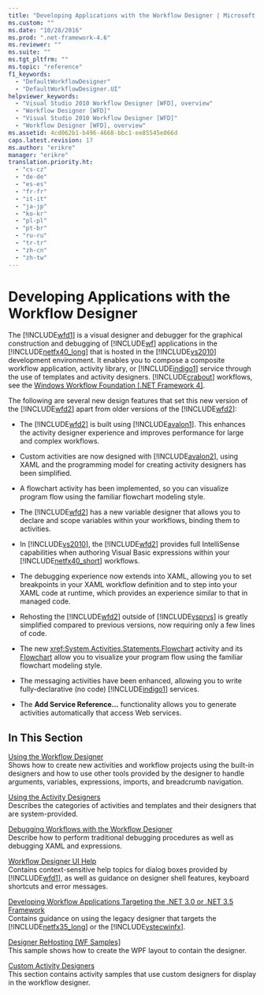 ```yaml
---
title: "Developing Applications with the Workflow Designer | Microsoft Docs"
ms.custom: ""
ms.date: "10/28/2016"
ms.prod: ".net-framework-4.6"
ms.reviewer: ""
ms.suite: ""
ms.tgt_pltfrm: ""
ms.topic: "reference"
f1_keywords: 
  - "DefaultWorkflowDesigner"
  - "DefaultWorkflowDesigner.UI"
helpviewer_keywords: 
  - "Visual Studio 2010 Workflow Designer [WFD], overview"
  - "Workflow Designer [WFD]"
  - "Visual Studio 2010 Workflow Designer [WFD]"
  - "Workflow Designer [WFD], overview"
ms.assetid: 4cd062b1-b496-4668-bbc1-ee85545e066d
caps.latest.revision: 17
ms.author: "erikre"
manager: "erikre"
translation.priority.ht: 
  - "cs-cz"
  - "de-de"
  - "es-es"
  - "fr-fr"
  - "it-it"
  - "ja-jp"
  - "ko-kr"
  - "pl-pl"
  - "pt-br"
  - "ru-ru"
  - "tr-tr"
  - "zh-cn"
  - "zh-tw"
---
```

# Developing Applications with the Workflow Designer
The [!INCLUDE[wfd1](../workflow-designer/includes/wfd1_md.md)] is a visual designer and debugger for the graphical construction and debugging of [!INCLUDE[wf](../workflow-designer/includes/wf_md.md)] applications in the [!INCLUDE[netfx40_long](../workflow-designer/includes/netfx40_long_md.md)] that is hosted in the [!INCLUDE[vs2010](../misc/includes/vs2010_md.md)] development environment. It enables you to compose a composite workflow application, activity library, or [!INCLUDE[indigo1](../workflow-designer/includes/indigo1_md.md)] service through the use of templates and activity designers. [!INCLUDE[crabout](../test/includes/crabout_md.md)] workflows, see the [Windows Workflow Foundation &#91;.NET Framework 4&#93;](../Topic/Windows%20Workflow%20Foundation.md).  
  
 The following are several new design features that set this new version of the [!INCLUDE[wfd2](../workflow-designer/includes/wfd2_md.md)] apart from older versions of the [!INCLUDE[wfd2](../workflow-designer/includes/wfd2_md.md)]:  
  
-   The [!INCLUDE[wfd2](../workflow-designer/includes/wfd2_md.md)] is built using [!INCLUDE[avalon1](../workflow-designer/includes/avalon1_md.md)]. This enhances the activity designer experience and improves performance for large and complex workflows.  
  
-   Custom activities are now designed with [!INCLUDE[avalon2](../workflow-designer/includes/avalon2_md.md)], using XAML and the programming model for creating activity designers has been simplified.  
  
-   A flowchart activity has been implemented, so you can visualize program flow using the familiar flowchart modeling style.  
  
-   The [!INCLUDE[wfd2](../workflow-designer/includes/wfd2_md.md)] has a new variable designer that allows you to declare and scope variables within your workflows, binding them to activities.  
  
-   In [!INCLUDE[vs2010](../misc/includes/vs2010_md.md)], the [!INCLUDE[wfd2](../workflow-designer/includes/wfd2_md.md)] provides full IntelliSense capabilities when authoring Visual Basic expressions within your [!INCLUDE[netfx40_short](../workflow-designer/includes/netfx40_short_md.md)] workflows.  
  
-   The debugging experience now extends into XAML, allowing you to set breakpoints in your XAML workflow definition and to step into your XAML code at runtime, which provides an experience similar to that in managed code.  
  
-   Rehosting the [!INCLUDE[wfd2](../workflow-designer/includes/wfd2_md.md)] outside of [!INCLUDE[vsprvs](../code-quality/includes/vsprvs_md.md)] is greatly simplified compared to previous versions, now requiring only a few lines of code.  
  
-   The new <xref:System.Activities.Statements.Flowchart> activity and its [Flowchart](../workflow-designer/flowchart-activity-designer.md) allow you to visualize your program flow using the familiar flowchart modeling style.  
  
-   The messaging activities have been enhanced, allowing you to write fully-declarative (no code) [!INCLUDE[indigo1](../workflow-designer/includes/indigo1_md.md)] services.  
  
-   The **Add Service Reference…** functionality allows you to generate activities automatically that access Web services.  
  
## In This Section  
 [Using the Workflow Designer](../workflow-designer/using-the-workflow-designer.md)  
 Shows how to create new activities and workflow projects using the built-in designers and how to use other tools provided by the designer to handle arguments, variables, expressions, imports, and breadcrumb navigation.  
  
 [Using the Activity Designers](../workflow-designer/using-the-activity-designers.md)  
 Describes the categories of activities and templates and their designers that are system-provided.  
  
 [Debugging Workflows with the Workflow Designer](../workflow-designer/debugging-workflows-with-the-workflow-designer.md)  
 Describe how to perform traditional debugging procedures as well as debugging XAML and expressions.  
  
 [Workflow Designer UI Help](../workflow-designer/workflow-designer-ui-help.md)  
 Contains context-sensitive help topics for dialog boxes provided by [!INCLUDE[wfd1](../workflow-designer/includes/wfd1_md.md)], as well as guidance on designer shell features, keyboard shortcuts and error messages.  
  
 [Developing Workflow Applications Targeting the .NET 3.0 or .NET 3.5 Framework](../workflow-designer/developing-workflow-applications-targeting-the-dotnet-3-0-or-dotnet-3-5-framework.md)  
 Contains guidance on using the legacy designer that targets the [!INCLUDE[netfx35_long](../workflow-designer/includes/netfx35_long_md.md)] or the [!INCLUDE[vstecwinfx](../workflow-designer/includes/vstecwinfx_md.md)].  
  
 [Designer ReHosting &#91;WF Samples&#93;](../Topic/Designer%20ReHosting.md)  
 This sample shows how to create the WPF layout to contain the designer.  
  
 [Custom Activity Designers](../Topic/Custom%20Activity%20Designers.md)  
 This section contains activity samples that use custom designers for display in the workflow designer.